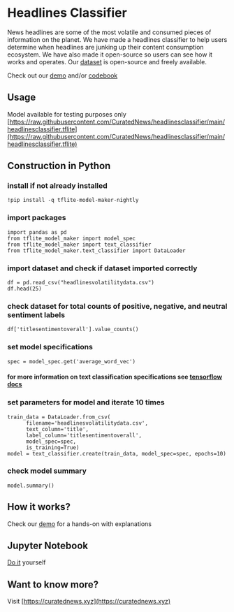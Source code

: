 # Headlines Classifier
News headlines are some of the most volatile and consumed pieces of information on the planet. We have made a headlines classifier to help users determine when headlines are junking up their content consumption ecosystem. We have also made it open-source so users can see how it works and operates. Our [dataset](https://curatednews.xyz/static/downloads/CuratedNewsDataset.zip) is open-source and freely available.

Check out our [demo](https://curatednews.github.io/headlinesclassifier/) and/or [codebook](https://curatednews.github.io/headlinesclassifier/CuratedNewsDatasetCodeBook.pdf)

## Usage

Model available for testing purposes only [https://raw.githubusercontent.com/CuratedNews/headlinesclassifier/main/headlinesclassifier.tflite](https://raw.githubusercontent.com/CuratedNews/headlinesclassifier/main/headlinesclassifier.tflite)

## Construction in Python

### install if not already installed
```
!pip install -q tflite-model-maker-nightly
```

### import packages
```
import pandas as pd
from tflite_model_maker import model_spec
from tflite_model_maker import text_classifier
from tflite_model_maker.text_classifier import DataLoader
```

### import dataset and check if dataset imported correctly
```
df = pd.read_csv("headlinesvolatilitydata.csv")
df.head(25)
``` 

### check dataset for total counts of positive, negative, and neutral sentiment labels
```
df['titlesentimentoverall'].value_counts()
```

### set model specifications
```
spec = model_spec.get('average_word_vec')
```
#### for more information on text classification specifications see [tensorflow docs](https://www.tensorflow.org/text/guide/word_embeddings)

### set parameters for model and iterate 10 times
```
train_data = DataLoader.from_csv(
      filename='headlinesvolatilitydata.csv',
      text_column='title',
      label_column='titlesentimentoverall',
      model_spec=spec,
      is_training=True)
model = text_classifier.create(train_data, model_spec=spec, epochs=10)
```

### check model summary
```
model.summary()
```

## How it works?
Check our [demo](https://curatednews.github.io/headlinesclassifier/) for a hands-on with explanations

## Jupyter Notebook
[Do it](https://github.com/CuratedNews/headlinesclassifier/blob/main/headlinesvolatilitynotebook.ipynb) yourself

## Want to know more?
Visit [https://curatednews.xyz](https://curatednews.xyz)
